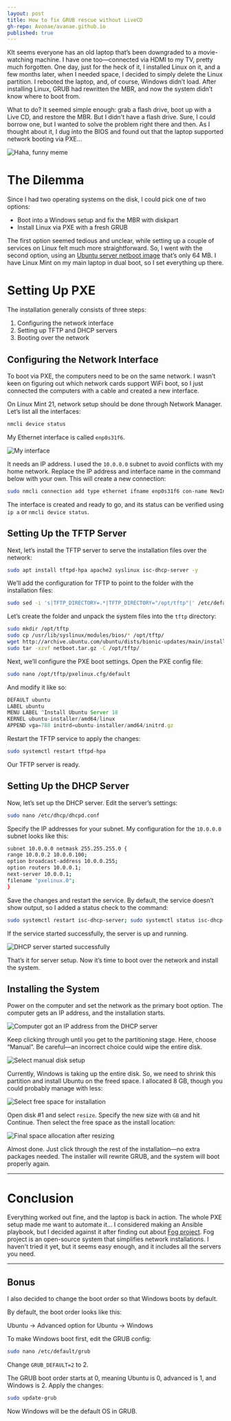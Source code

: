 ```yaml
---
layout: post
title: How to fix GRUB rescue without LiveCD
gh-repo: Avonae/avanae.github.io
published: true
---
```


КIt seems everyone has an old laptop that’s been downgraded to a movie-watching machine. I have one too—connected via HDMI to my TV, pretty much forgotten. One day, just for the heck of it, I installed Linux on it, and a few months later, when I needed space, I decided to simply delete the Linux partition. I rebooted the laptop, and, of course, Windows didn’t load. After installing Linux, GRUB had rewritten the MBR, and now the system didn’t know where to boot from.

What to do? It seemed simple enough: grab a flash drive, boot up with a Live CD, and restore the MBR. But I didn't have a flash drive. Sure, I could borrow one, but I wanted to solve the problem right there and then. As I thought about it, I dug into the BIOS and found out that the laptop supported network booting via PXE…

![Haha, funny meme](/assets/img/fixing-Grub/000.jpg)

# The Dilemma

Since I had two operating systems on the disk, I could pick one of two options:

- Boot into a Windows setup and fix the MBR with diskpart
- Install Linux via PXE with a fresh GRUB

The first option seemed tedious and unclear, while setting up a couple of services on Linux felt much more straightforward. So, I went with the second option, using an [Ubuntu server netboot image](http://archive.ubuntu.com/ubuntu/dists/bionic-updates/main/installer-amd64/current/images/netboot/netboot.tar.gz) that’s only 64 MB. I have Linux Mint on my main laptop in dual boot, so I set everything up there.

# Setting Up PXE

The installation generally consists of three steps:

1. Configuring the network interface
2. Setting up TFTP and DHCP servers
3. Booting over the network

## Configuring the Network Interface

To boot via PXE, the computers need to be on the same network. I wasn’t keen on figuring out which network cards support WiFi boot, so I just connected the computers with a cable and created a new interface.

On Linux Mint 21, network setup should be done through Network Manager. Let’s list all the interfaces:

```bash
nmcli device status
```

My Ethernet interface is called `enp0s31f6`.

![My interface](/assets/img/fixing-Grub/00.png)

It needs an IP address. I used the `10.0.0.0` subnet to avoid conflicts with my home network. Replace the IP address and interface name in the command below with your own. This will create a new connection:

```bash
sudo nmcli connection add type ethernet ifname enp0s31f6 con-name NewInterface ipv4.addresses 10.0.0.1/24 ipv4.dns "8.8.8.8" ipv4.method manual connection.autoconnect yes
```

The interface is created and ready to go, and its status can be verified using `ip a` or `nmcli device status`.

## Setting Up the TFTP Server

Next, let’s install the TFTP server to serve the installation files over the network:

```bash
sudo apt install tftpd-hpa apache2 syslinux isc-dhcp-server -y
```

We’ll add the configuration for TFTP to point to the folder with the installation files:

```bash
sudo sed -i 's|TFTP_DIRECTORY=.*|TFTP_DIRECTORY="/opt/tftp"|' /etc/default/tftpd-hpa
```

Let’s create the folder and unpack the system files into the `tftp` directory:

```bash
sudo mkdir /opt/tftp
sudo cp /usr/lib/syslinux/modules/bios/* /opt/tftp/
wget http://archive.ubuntu.com/ubuntu/dists/bionic-updates/main/installer-amd64/current/images/netboot/netboot.tar.gz
sudo tar -xzvf netboot.tar.gz -C /opt/tftp/
```

Next, we’ll configure the PXE boot settings. Open the PXE config file:

```bash
sudo nano /opt/tftp/pxelinux.cfg/default
```

And modify it like so:

```jsx
DEFAULT ubuntu
LABEL ubuntu
MENU LABEL ^Install Ubuntu Server 18
KERNEL ubuntu-installer/amd64/linux
APPEND vga=788 initrd=ubuntu-installer/amd64/initrd.gz
```

Restart the TFTP service to apply the changes:

```bash
sudo systemctl restart tftpd-hpa
```

Our TFTP server is ready.

## Setting Up the DHCP Server

Now, let’s set up the DHCP server. Edit the server’s settings:

```bash
sudo nano /etc/dhcp/dhcpd.conf
```

Specify the IP addresses for your subnet. My configuration for the `10.0.0.0` subnet looks like this:

```bash
subnet 10.0.0.0 netmask 255.255.255.0 {
range 10.0.0.2 10.0.0.100;
option broadcast-address 10.0.0.255;
option routers 10.0.0.1;
next-server 10.0.0.1;
filename "pxelinux.0";
}
```

Save the changes and restart the service. By default, the service doesn’t show output, so I added a status check to the command:

```bash
sudo systemctl restart isc-dhcp-server; sudo systemctl status isc-dhcp-server --no-pager
```

If the service started successfully, the server is up and running.

![DHCP server started successfully](/assets/img/fixing-Grub/01.png)

That’s it for server setup. Now it’s time to boot over the network and install the system.

## Installing the System

Power on the computer and set the network as the primary boot option. The computer gets an IP address, and the installation starts.

![Computer got an IP address from the DHCP server](/assets/img/fixing-Grub/1.png)

Keep clicking through until you get to the partitioning stage. Here, choose “Manual”. Be careful—an incorrect choice could wipe the entire disk.

![Select manual disk setup](/assets/img/fixing-Grub/2.png)

Currently, Windows is taking up the entire disk. So, we need to shrink this partition and install Ubuntu on the freed space. I allocated 8 GB, though you could probably manage with less:

![Select free space for installation](/assets/img/fixing-Grub/3.png)

Open disk #1 and select `resize`. Specify the new size with `GB` and hit Continue. Then select the free space as the install location:

![Final space allocation after resizing](/assets/img/fixing-Grub/4.png)

Almost done. Just click through the rest of the installation—no extra packages needed. The installer will rewrite GRUB, and the system will boot properly again.

---

# Conclusion

Everything worked out fine, and the laptop is back in action. The whole PXE setup made me want to automate it… I considered making an Ansible playbook, but I decided against it after finding out about [Fog project](https://fogproject.org/). Fog project is an open-source system that simplifies network installations. I haven't tried it yet, but it seems easy enough, and it includes all the servers you need.

---

## Bonus

I also decided to change the boot order so that Windows boots by default.

By default, the boot order looks like this:

Ubuntu → Advanced option for Ubuntu → Windows

To make Windows boot first, edit the GRUB config:

```bash
sudo nano /etc/default/grub
```

Change `GRUB_DEFAULT=2` to 2.

The GRUB boot order starts at 0, meaning Ubuntu is 0, advanced is 1, and Windows is 2. Apply the changes:

```bash
sudo update-grub
```

Now Windows will be the default OS in GRUB.